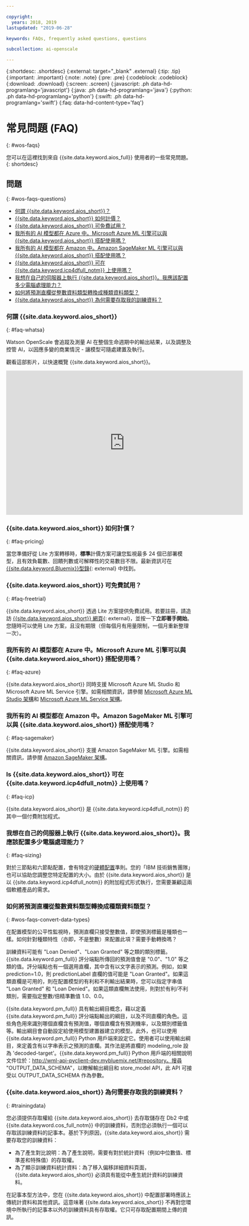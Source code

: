```yaml
---

copyright:
  years: 2018, 2019
lastupdated: "2019-06-28"

keywords: FAQs, frequently asked questions, questions

subcollection: ai-openscale

---
```


{:shortdesc: .shortdesc}
{:external: target="_blank" .external}
{:tip: .tip}
{:important: .important}
{:note: .note}
{:pre: .pre}
{:codeblock: .codeblock}
{:download: .download}
{:screen: .screen}
{:javascript: .ph data-hd-programlang='javascript'}
{:java: .ph data-hd-programlang='java'}
{:python: .ph data-hd-programlang='python'}
{:swift: .ph data-hd-programlang='swift'}
{:faq: data-hd-content-type='faq'}

# 常見問題 (FAQ)
{: #wos-faqs}

您可以在這裡找到來自 {{site.data.keyword.aios_full}} 使用者的一些常見問題。
{: shortdesc}

## 問題
{: #wos-faqs-questions}

- [何謂 {{site.data.keyword.aios_short}}？](#faq-whatsa)
- [{{site.data.keyword.aios_short}} 如何計價？](#faq-pricing)
- [{{site.data.keyword.aios_short}} 可免費試用？](#faq-freetrial)
- [我所有的 AI 模型都在 Azure 中。Microsoft Azure ML 引擎可以與 {{site.data.keyword.aios_short}} 搭配使用嗎？](#faq-azure)
- [我所有的 AI 模型都在 Amazon 中。Amazon SageMaker ML 引擎可以與 {{site.data.keyword.aios_short}} 搭配使用嗎？](#faq-sagemaker)
- [{{site.data.keyword.aios_short}} 可在 {{site.data.keyword.icp4dfull_notm}} 上使用嗎？](#faq-icp)
- [我想在自己的伺服器上執行 {{site.data.keyword.aios_short}}。我應該配置多少電腦處理能力？](#faq-sizing)
- [如何將預測直欄從整數資料類型轉換成種類資料類型？](#wos-faqs-convert-data-types)
- [{{site.data.keyword.aios_short}} 為何需要存取我的訓練資料？](#trainingdata)

### 何謂 {{site.data.keyword.aios_short}}
{: #faq-whatsa}

Watson OpenScale 會追蹤及測量 AI 在整個生命週期中的輸出結果，以及調整及控管 AI，以因應多變的商業情況 - 讓模型可隨處建置及執行。

觀看這部影片，以快速概覽 {{site.data.keyword.aios_short}}。

<p>
  <div class="embed-responsive embed-responsive-16by9">
    <iframe class="embed-responsive-item" id="youtubeplayer" title="AI 具備可信任性與透明度" type="text/html" width="640" height="390" src="https://www.youtube.com/embed/6Ei8rPVtCf8" frameborder="0" webkitallowfullscreen mozallowfullscreen allowfullscreen> </iframe>
  </div>
</p>

### {{site.data.keyword.aios_short}} 如何計價？
{: #faq-pricing}

當您準備好從 Lite 方案轉移時，**標準**計價方案可讓您監視最多 24 個已部署模型，且有效負載數、回饋列數或可解釋性的交易數目不限。最新資訊可在 [{{site.data.keyword.Bluemix}}型錄](https://cloud.ibm.com/catalog/services/watson-openscale?cm_sp=WatsonPlatform-WatsonPlatform-_-OnPageNavCTA-IBMWatson_OpenScale-_-AIOSProductPage){: external} 中找到。


### {{site.data.keyword.aios_short}} 可免費試用？
{: #faq-freetrial}

{{site.data.keyword.aios_short}} 透過 Lite 方案提供免費試用。若要註冊，請造訪 [{{site.data.keyword.aios_short}} 網頁](https://www.ibm.com/cloud/watson-openscale/){: external}，並按一下**立即著手開始**。您隨時可以使用 Lite 方案，且沒有期限（但每個月有用量限制，一個月重新整理一次）。

### 我所有的 AI 模型都在 Azure 中。Microsoft Azure ML 引擎可以與 {{site.data.keyword.aios_short}} 搭配使用嗎？
{: #faq-azure}

{{site.data.keyword.aios_short}} 同時支援 Microsoft Azure ML Studio 和 Microsoft Azure ML Service 引擎。如需相關資訊，請參閱 [Microsoft Azure ML Studio 架構](/docs/services/ai-openscale?topic=ai-openscale-frmwrks-azure)和 [Microsoft Azure ML Service 架構](/docs/services/ai-openscale?topic=ai-openscale-frmwrks-azure-service)。

### 我所有的 AI 模型都在 Amazon 中。Amazon SageMaker ML 引擎可以與 {{site.data.keyword.aios_short}} 搭配使用嗎？
{: #faq-sagemaker}

{{site.data.keyword.aios_short}} 支援 Amazon SageMaker ML 引擎。如需相關資訊，請參閱 [Amazon SageMaker 架構](/docs/services/ai-openscale?topic=ai-openscale-frmwrks-aws-sage)。

### Is {{site.data.keyword.aios_short}} 可在 {{site.data.keyword.icp4dfull_notm}} 上使用嗎？
{: #faq-icp}

{{site.data.keyword.aios_short}} 是 {{site.data.keyword.icp4dfull_notm}} 的其中一個付費附加程式。 

### 我想在自己的伺服器上執行 {{site.data.keyword.aios_short}}。我應該配置多少電腦處理能力？
{: #faq-sizing}

對於三節點和六節點配置，會有特定的[硬體配置](/docs/services/ai-openscale-icp?topic=ai-openscale-icp-inst-install-icp#inst-hwt)準則。您的「IBM 技術銷售團隊」也可以協助您調整您特定配置的大小。由於 {{site.data.keyword.aios_short}} 是以 {{site.data.keyword.icp4dfull_notm}} 的附加程式形式執行，您需要兼顧這兩個軟體產品的需求。

### 如何將預測直欄從整數資料類型轉換成種類資料類型？
{: #wos-faqs-convert-data-types}

在配置模型的公平性監視時，預測直欄只接受整數值，即使預測標籤是種類也一樣。如何針對種類特性（亦即，不是整數）來配置此項？需要手動轉換嗎？ 

訓練資料可能有 "Loan Denied"、"Loan Granted" 等之類的類別標籤。{{site.data.keyword.pm_full}} 評分端點所傳回的預測值會是 "0.0"、"1.0" 等之類的值。評分端點也有一個選用直欄，其中含有以文字表示的預測。例如，如果 prediction=1.0，則 predictionLabel 直欄的值可能是 "Loan Granted"。如果這類直欄是可用的，則在配置模型的有利和不利輸出結果時，您可以指定字串值 "Loan Granted" 和 "Loan Denied"。如果這類直欄無法使用，則對於有利/不利類別，需要指定整數/倍精準數值 1.0、0.0。

{{site.data.keyword.pm_full}} 具有輸出綱目概念，藉以定義 {{site.data.keyword.pm_full}} 評分端點輸出的綱目，以及不同直欄的角色。這些角色用來識別哪個直欄含有預測值，哪個直欄含有預測機率，以及類別標籤值等。輸出綱目會自動設定給使用模型建置器建立的模型。此外，也可以使用 {{site.data.keyword.pm_full}} Python 用戶端來設定它。使用者可以使用輸出綱目，來定義含有以字串表示之預測的直欄。其作法是將直欄的 modeling_role 設為 'decoded-target'。{{site.data.keyword.pm_full}} Python 用戶端的相關說明文件位於：http://wml-api-pyclient-dev.mybluemix.net/#repository。搜尋 "OUTPUT_DATA_SCHEMA"，以瞭解輸出綱目和 store_model API，此 API 可接受以 OUTPUT_DATA_SCHEMA 作為參數。

### {{site.data.keyword.aios_short}} 為何需要存取我的訓練資料？
{: #trainingdata}

您必須提供存取權給 {{site.data.keyword.aios_short}} 去存取儲存在 Db2 中或 {{site.data.keyword.cos_full_notm}} 中的訓練資料，否則您必須執行一個可以存取該訓練資料的記事本。基於下列原因，{{site.data.keyword.aios_short}} 需要存取您的訓練資料：

- 為了產生對比說明：為了產生說明，需要有對於統計資料（例如中位數值、標準差和特殊值）的存取權。
- 為了顯示訓練資料統計資料：為了移入偏移詳細資料頁面，{{site.data.keyword.aios_short}} 必須具有能從中產生統計資料的訓練資料。

<!---
- To compute drift: Training data is required to build the drift detection model.
- To identify and suggest features to monitor for fairness: {{site.data.keyword.aios_short}} needs access to training data to suggest reference and monitored ranges.
--->

在記事本型方法中，您在 {{site.data.keyword.aios_short}} 中配置部署時應該上傳統計資料和其他資訊。這意味著 {{site.data.keyword.aios_short}} 不再對您環境中所執行的記事本以外的訓練資料具有存取權。它只可存取配置期間上傳的資訊。


